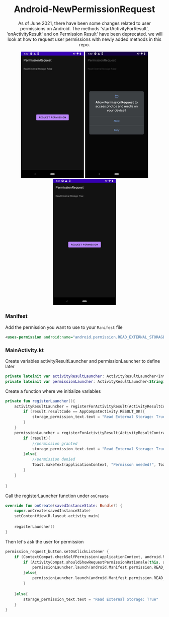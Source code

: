 <h1 align="center"> Android-NewPermissionRequest </h1>

<p align="center">
As of June 2021, there have been some changes related to user permissions on Android. The methods 'startActivityForResult', 'onActivityResult' and on Permission Result' have been deprecated. we will look at how to request user permissions with newly added methods in this repo.
</p>

<p align="center">
  <img src='https://github.com/ayhanunal/Android-NewPermissionRequest/blob/main/ss/1.jpg' width=200 heihgt=300> 
  <img src='https://github.com/ayhanunal/Android-NewPermissionRequest/blob/main/ss/2.jpg' width=200 heihgt=300>
  <img src='https://github.com/ayhanunal/Android-NewPermissionRequest/blob/main/ss/3.jpg' width=200 heihgt=300>
</p>

### Manifest
Add the permission you want to use to your `Manifest` file
```xml
<uses-permission android:name="android.permission.READ_EXTERNAL_STORAGE"></uses-permission>
```

### MainActivity.kt
Create variables activityResultLauncher and permissionLauncher to define later
```kotlin
private lateinit var activityResultLauncher: ActivityResultLauncher<Intent>
private lateinit var permissionLauncher: ActivityResultLauncher<String>
```

Create a function where we initialize variables
```kotlin
private fun registerLauncher(){
    activityResultLauncher = registerForActivityResult(ActivityResultContracts.StartActivityForResult()){ result ->
        if (result.resultCode == AppCompatActivity.RESULT_OK){
            storage_permission_text.text = "Read External Storage: True"
        }
    }
    permissionLauncher = registerForActivityResult(ActivityResultContracts.RequestPermission()){ result ->
        if (result){
            //permission granted
            storage_permission_text.text = "Read External Storage: True"
        }else{
            //permission denied
            Toast.makeText(applicationContext, "Permisson needed!", Toast.LENGTH_LONG).show()
        }
    }

}
```
Call the registerLauncher function under `onCreate`
```kotlin
override fun onCreate(savedInstanceState: Bundle?) {
    super.onCreate(savedInstanceState)
    setContentView(R.layout.activity_main)

    registerLauncher()
}
```

Then let's ask the user for permission
```kotlin
permission_request_button.setOnClickListener {
    if (ContextCompat.checkSelfPermission(applicationContext, android.Manifest.permission.READ_EXTERNAL_STORAGE) != PackageManager.PERMISSION_GRANTED){
        if (ActivityCompat.shouldShowRequestPermissionRationale(this, android.Manifest.permission.READ_EXTERNAL_STORAGE)) {
            permissionLauncher.launch(android.Manifest.permission.READ_EXTERNAL_STORAGE)
        }else{
            permissionLauncher.launch(android.Manifest.permission.READ_EXTERNAL_STORAGE)
        }

    }else{
        storage_permission_text.text = "Read External Storage: True"
    }
}
```




